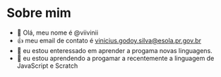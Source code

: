 # Sobre mim

- 👋 Olá, meu nome é @viivinii
- :+1: meu email de contato é vinicius.godoy.silva@esola.pr.gov.br
- 👀 eu estou enteressado em aprender a progama novas linguagens.
- 🌱 eu estou aprendendo a progamar a recentemente a linguagem de JavaScript e Scratch
